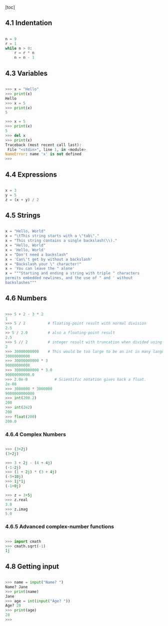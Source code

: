 [toc]
## 4.1 Indentation
```python

n = 9
r = 1
while n > 0:
    r = r * n
    n = n - 1


```
## 4.3 Variables
```python

>>> x = "Hello"
>>> print(x)
Hello
>>> x = 5
>>> print(x)
5

>>> x = 5
>>> print(x)
5
>>> del x
>>> print(x)
Traceback (most recent call last):
 File "<stdin>", line 1, in <module>
NameError: name 'x' is not defined
>>>

```
## 4.4 Expressions
```python

x = 3
y = 5
z = (x + y) / 2


```
## 4.5 Strings
```python

x = "Hello, World"
x = "\tThis string starts with a \"tab\"." 
x = "This string contains a single backslash(\\)."
x = "Hello, World"
x = 'Hello, World'
x = "Don't need a backslash"
x = 'Can\'t get by without a backslash'
x = "Backslash your \" character!"
x = 'You can leave the " alone'
x = """Starting and ending a string with triple " characters
permits embedded newlines, and the use of " and ' without
backslashes"""


```
## 4.6 Numbers
```python

>>> 5 + 2 - 3 * 2
1
>>> 5 / 2          # floating-point result with normal division
2.5
>> 5 / 2.0         # also a floating-point result
2.5
>>> 5 // 2         # integer result with truncation when divided using '//'
2
>>> 30000000000    # This would be too large to be an int in many languages
30000000000
>>> 30000000000 * 3
90000000000
>>> 30000000000 * 3.0
90000000000.0
>>> 2.0e-8            # Scientific notation gives back a float.
2e-08
>>> 3000000 * 3000000                    
9000000000000
>>> int(200.2)
200
>>> int(2e2)
200
>>> float(200)
200.0

```
### 4.6.4 Complex Numbers
```python

>>> (3+2j)
(3+2j)

>>> 3 + 2j - (4 + 4j)
(-1-2j)
>>> (1 + 2j) * (3 + 4j)
(-5+10j)
>>> 1j*1j
(-1+0j)

>>> z = 3+5j
>>> z.real
3.0
>>> z.imag
5.0

```
### 4.6.5 Advanced complex-number functions
```python

>>> import cmath
>>> cmath.sqrt(-1)
1j

```
## 4.8 Getting input
```python

>>> name = input("Name? ")
Name? Jane
>>> print(name)
Jane
>>> age = int(input("Age? "))
Age? 28
>>> print(age)
28
>>>


```